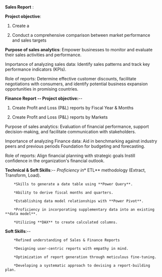 **Sales Report** :

**Project objective**:

1. Create a 

2. Conduct a comprehensive comparison between market performance and sales targets

**Purpose of sales analytics**: Empower businesses to monitor and evaluate their sales activities and performance.

Importance of analyzing sales data: Identify sales patterns and track key performance indicators (KPIs).

Role of reports: Determine effective customer discounts, facilitate negotiations with consumers, and identify potential business expansion opportunities in promising countries.

**Finance Report --
Project objective:**--

1. Create Profit and Loss (P&L) reports by Fiscal Year & Months

2. Create Profit and Loss (P&L) reports by Markets

Purpose of sales analytics: Evaluation of financial performance, support decision-making, and facilitate communication with stakeholders.

Importance of analyzing Finance data: Aid in benchmarking against industry peers and previous periods Foundation for budgeting and forecasting.

Role of reports: Align financial planning with strategic goals Instill confidence in the organization's financial outlook.

**Technical & Soft Skills**:--
        *Proficiency in** ETL** methodology (Extract, Transform, Load).
 
        *Skills to generate a date table using **Power Query**.
 
        *Ability to derive fiscal months and quarters.
 
        *Establishing data model relationships with **Power Pivot**.
 
        *Proficiency in incorporating supplementary data into an existing **data model**.
 
        *Utilizing **DAX** to create calculated columns.
 
**Soft Skills**:--

        *Refined understanding of Sales & Finance Reports
 
        *Designing user-centric reports with empathy in mind.
 
        *Optimization of report generation through meticulous fine-tuning.
 
        *Developing a systematic approach to devising a report-building plan.
 
